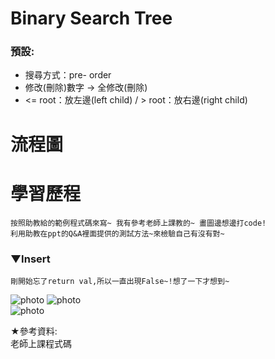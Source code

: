 # Binary Search Tree
### 預設:
  * 搜尋方式：pre- order 
  * 修改(刪除)數字 → 全修改(刪除)
  * <= root：放左邊(left child) / > root：放右邊(right child)
  
  
# 流程圖
# 學習歷程

    按照助教給的範例程式碼來寫~ 我有參考老師上課教的~ 畫圖邊想邊打code! 
    利用助教在ppt的Q&A裡面提供的測試方法~來檢驗自己有沒有對~
    
### ▼Insert

    剛開始忘了return val,所以一直出現False~!想了一下才想到~
    
  
![photo](https://github.com/stopraining/LearningNote/blob/master/pic/bst1.jpg)
![photo](https://github.com/stopraining/LearningNote/blob/master/pic/bst4.jpg)    
![photo](https://github.com/stopraining/LearningNote/blob/master/pic/bst3.jpg)


★參考資料:               
老師上課程式碼                

